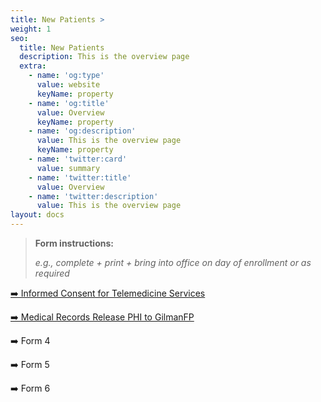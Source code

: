 ```yaml
---
title: New Patients >
weight: 1
seo:
  title: New Patients
  description: This is the overview page
  extra:
    - name: 'og:type'
      value: website
      keyName: property
    - name: 'og:title'
      value: Overview
      keyName: property
    - name: 'og:description'
      value: This is the overview page
      keyName: property
    - name: 'twitter:card'
      value: summary
    - name: 'twitter:title'
      value: Overview
    - name: 'twitter:description'
      value: This is the overview page
layout: docs
---
```

> **Form instructions:**
>
> *e.g., complete + print + bring into office on day of enrollment or as required*

[➡️ Informed Consent for Telemedicine Services](https://www.dropbox.com/s/fmrl5d5g1pezxub/Informed%20Consent%20for%20Telemedicine%20Services.pdf?dl=0)

[➡️ Medical Records Release PHI to GilmanFP](https://www.dropbox.com/s/o927egpjwjbg5b4/Medical%20Records%20Release%20PHI%20to%20GilmanFP.pdf?dl=0)

➡️ Form 4

➡️ Form 5

➡️ Form 6
